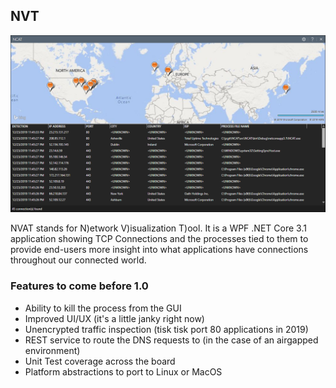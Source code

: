 ## NVT

![alt text](image.png)

NVAT stands for N)etwork V)isualization T)ool.  It is a WPF .NET Core 3.1 application showing TCP Connections and the processes tied to them to provide end-users more insight into what applications have connections throughout our connected world.

### Features to come before 1.0
* Ability to kill the process from the GUI
* Improved UI/UX (it's a little janky right now)
* Unencrypted traffic inspection (tisk tisk port 80 applications in 2019)
* REST service to route the DNS requests to (in the case of an airgapped environment)
* Unit Test coverage across the board
* Platform abstractions to port to Linux or MacOS

